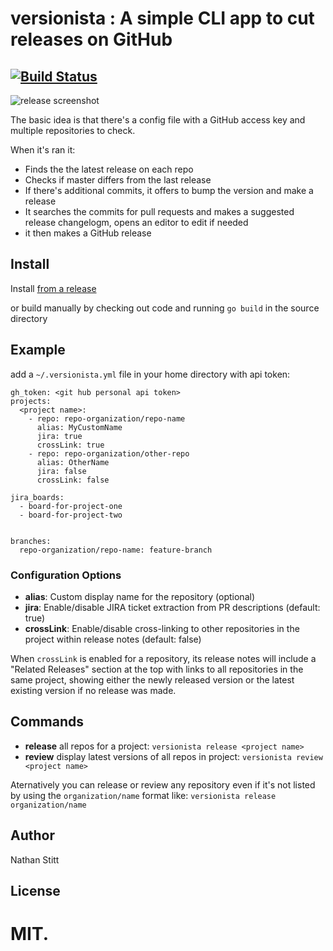 # versionista : A simple CLI app to cut releases on GitHub

## [![Build Status](https://travis-ci.org/openstax/versionista.svg?branch=master)](https://travis-ci.org/openstax/versionista)

![release screenshot](screenshots/release.png?raw=true "Release Screenshot")

The basic idea is that there's a config file with a GitHub access key and multiple repositories to check.

When it's ran it:

 * Finds the the latest release on each repo
 * Checks if master differs from the last release
 * If there's additional commits, it offers to bump the version and make a release
 * It searches the commits for pull requests and makes a suggested release changelogm, opens an editor to edit if needed
 * it then makes a GitHub release

## Install

Install [from a release](https://github.com/openstax/versionista/releases)

or build manually by checking out code and running `go build` in the source directory

## Example

add a `~/.versionista.yml` file in your home directory with api token:

```
gh_token: <git hub personal api token>
projects:
  <project name>:
    - repo: repo-organization/repo-name
      alias: MyCustomName
      jira: true
      crossLink: true
    - repo: repo-organization/other-repo
      alias: OtherName
      jira: false
      crossLink: false

jira_boards:
  - board-for-project-one
  - board-for-project-two


branches:
  repo-organization/repo-name: feature-branch

```

### Configuration Options

- **alias**: Custom display name for the repository (optional)
- **jira**: Enable/disable JIRA ticket extraction from PR descriptions (default: true)
- **crossLink**: Enable/disable cross-linking to other repositories in the project within release notes (default: false)

When `crossLink` is enabled for a repository, its release notes will include a "Related Releases" section at the top with links to all repositories in the same project, showing either the newly released version or the latest existing version if no release was made.

## Commands

* **release** all repos for a project: `versionista release <project name>`
* **review**  display latest versions of all repos in project: `versionista review <project name>`

Aternatively you can release or review any repository even if it's not listed by using the `organization/name` format like:
`versionista release organization/name`


## Author

Nathan Stitt

## License

MIT.
=======
